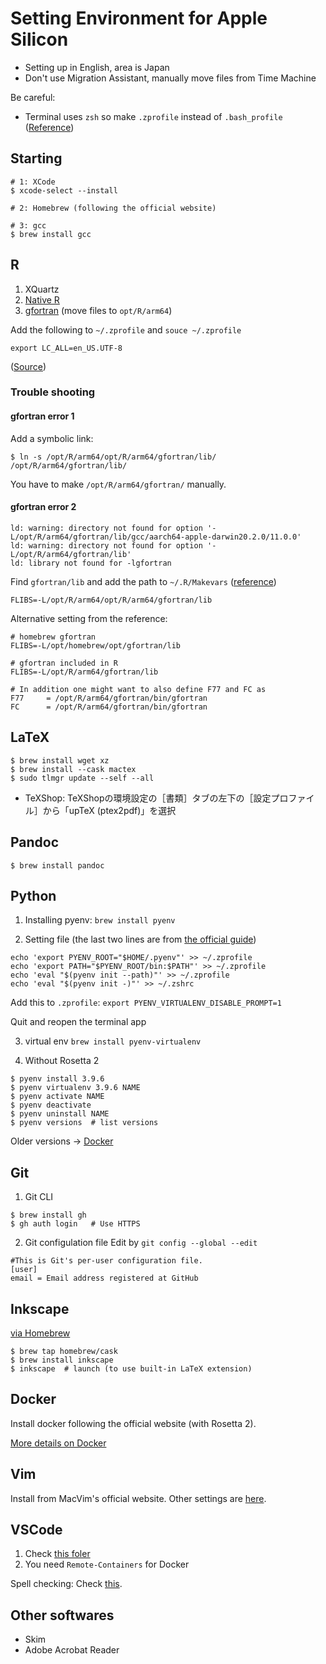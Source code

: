 # Setting Environment for Apple Silicon

* Setting up in English, area is Japan
* Don't use Migration Assistant, manually move files from Time Machine

Be careful:
* Terminal uses `zsh` so make `.zprofile` instead of `.bash_profile` ([Reference](https://leico.github.io/TechnicalNote/Mac/catalina-zsh))

## Starting
```
# 1: XCode
$ xcode-select --install

# 2: Homebrew (following the official website)

# 3: gcc
$ brew install gcc
```


## R
1. XQuartz
2. [Native R](https://cran.r-project.org/bin/macosx/)
3. [gfortran](https://mac.r-project.org/libs-arm64/) (move files to `opt/R/arm64`)

Add the following to `~/.zprofile` and `souce ~/.zprofile`
```
export LC_ALL=en_US.UTF-8
```

([Source](https://mpopov.com/blog/2021/10/10/even-faster-matrix-math-in-r-on-macos-with-m1/))

### Trouble shooting

#### gfortran error 1
Add a symbolic link:
```
$ ln -s /opt/R/arm64/opt/R/arm64/gfortran/lib/ /opt/R/arm64/gfortran/lib/
```
You have to make `/opt/R/arm64/gfortran/` manually.

#### gfortran error 2
```
ld: warning: directory not found for option '-L/opt/R/arm64/gfortran/lib/gcc/aarch64-apple-darwin20.2.0/11.0.0'
ld: warning: directory not found for option '-L/opt/R/arm64/gfortran/lib'
ld: library not found for -lgfortran
```

Find `gfortran/lib` and add the path to `~/.R/Makevars` ([reference](https://stackoverflow.com/a/69883911/4357279))
```
FLIBS=-L/opt/R/arm64/opt/R/arm64/gfortran/lib
```

Alternative setting from the reference:
```
# homebrew gfortran
FLIBS=-L/opt/homebrew/opt/gfortran/lib

# gfortran included in R
FLIBS=-L/opt/R/arm64/gfortran/lib

# In addition one might want to also define F77 and FC as
F77     = /opt/R/arm64/gfortran/bin/gfortran
FC      = /opt/R/arm64/gfortran/bin/gfortran
```


## LaTeX
```
$ brew install wget xz
$ brew install --cask mactex
$ sudo tlmgr update --self --all
```

* TeXShop: TeXShopの環境設定の［書類］タブの左下の［設定プロファイル］から「upTeX (ptex2pdf)」を選択


## Pandoc
```
$ brew install pandoc
```

## Python

1. Installing pyenv: `brew install pyenv`

2. Setting file (the last two lines are from [the official guide](https://github.com/pyenv/pyenv#homebrew-in-macos))
```
echo 'export PYENV_ROOT="$HOME/.pyenv"' >> ~/.zprofile
echo 'export PATH="$PYENV_ROOT/bin:$PATH"' >> ~/.zprofile
echo 'eval "$(pyenv init --path)"' >> ~/.zprofile
echo 'eval "$(pyenv init -)"' >> ~/.zshrc
```

Add this to `.zprofile`: `export PYENV_VIRTUALENV_DISABLE_PROMPT=1`

Quit and reopen the terminal app

3. virtual env `brew install pyenv-virtualenv`

4. Without Rosetta 2
```
$ pyenv install 3.9.6
$ pyenv virtualenv 3.9.6 NAME
$ pyenv activate NAME
$ pyenv deactivate
$ pyenv uninstall NAME
$ pyenv versions  # list versions
```

Older versions -> [Docker](#docker)

## Git
1. Git CLI
```
$ brew install gh
$ gh auth login   # Use HTTPS
```

2. Git configulation file
Edit by `git config --global --edit`
```
#This is Git's per-user configuration file.
[user]
email = Email address registered at GitHub
```


## Inkscape
[via Homebrew](https://blog.looseknot.jp/mac/m1mac_inkscape_install.html)

```
$ brew tap homebrew/cask
$ brew install inkscape
$ inkscape  # launch (to use built-in LaTeX extension)
```

## Docker
Install docker following the official website (with Rosetta 2).

[More details on Docker](https://github.com/Shusei-E/Code_Tips/tree/master/Docker)

## Vim
Install from MacVim's official website. Other settings are [here](https://github.com/Shusei-E/Code_Tips/tree/master/MacOS/MacVim).


## VSCode
1. Check [this foler](https://github.com/Shusei-E/Code_Tips/tree/master/MacOS/VSCode)
2. You need `Remote-Containers` for Docker

Spell checking: Check [this](https://github.com/satokaz/hitorigoto/issues/29).



## Other softwares
* Skim
* Adobe Acrobat Reader
